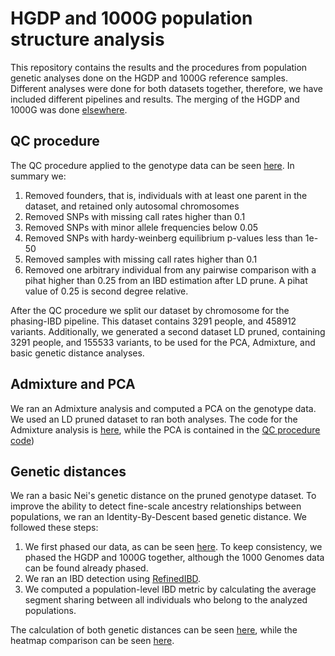 # HGDP and 1000G population structure analysis    

This repository contains the results and the procedures from population genetic analyses done on the HGDP and 1000G reference samples.
Different analyses were done for both datasets together, therefore, we have included different pipelines and results. 
The merging of the HGDP and 1000G was done [elsewhere](https://tomszar.github.io/HGDP_1000G_Merge/).

## QC procedure

The QC procedure applied to the genotype data can be seen [here](https://nbviewer.jupyter.org/github/tomszar/HGDP_1000G_PopStruct/blob/master/Code/2018-05-CleanSNPs.ipynb).
In summary we:

1. Removed founders, that is, individuals with at least one parent in the dataset, and retained only autosomal chromosomes
2. Removed SNPs with missing call rates higher than 0.1
3. Removed SNPs with minor allele frequencies below 0.05
4. Removed SNPs with hardy-weinberg equilibrium p-values less than 1e-50
5. Removed samples with missing call rates higher than 0.1
6. Removed one arbitrary individual from any pairwise comparison with a pihat higher than 0.25 from an IBD estimation after LD prune. A pihat value of 0.25 is second degree relative.

After the QC procedure we split our dataset by chromosome for the phasing-IBD pipeline.
This dataset contains 3291 people, and 458912 variants.
Additionally, we generated a second dataset LD pruned, containing 3291 people, and 155533 variants, to be used for the PCA, Admixture, and basic genetic distance analyses.

## Admixture and PCA

We ran an Admixture analysis and computed a PCA on the genotype data. 
We used an LD pruned dataset to ran both analyses.
The code for the Admixture analysis is [here](https://github.com/tomszar/HGDP_1000G_PopStruct/blob/master/Code/AdmixtureRun.sh), while the PCA is contained in the [QC procedure code](https://nbviewer.jupyter.org/github/tomszar/HGDP_1000G_PopStruct/blob/master/Code/2018-05-CleanSNPs.ipynb))

## Genetic distances

We ran a basic Nei's genetic distance on the pruned genotype dataset.
To improve the ability to detect fine-scale ancestry relationships between populations, we ran an Identity-By-Descent based genetic distance.
We followed these steps:

1. We first phased our data, as can be seen [here](https://github.com/tomszar/HGDP_1000G_PopStruct/blob/master/Code/PhasingGenos.sh). 
To keep consistency, we phased the HGDP and 1000G together, although the 1000 Genomes data can be found already phased.
2. We ran an IBD detection using [RefinedIBD](http://faculty.washington.edu/browning/refined-ibd.html#gaps).
3. We computed a population-level IBD metric by calculating the average segment sharing between all individuals who belong to the analyzed populations.

The calculation of both genetic distances can be seen [here](https://github.com/tomszar/HGDP_1000G_PopStruct/blob/master/Code/DistanceEstimations.R), while the heatmap comparison can be seen [here](https://tomszar.github.io/HGDP_1000G_PopStruct/Code/2018-05-DistanceEstimation.html).